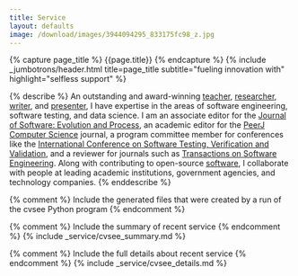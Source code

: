 ```yaml
---
title: Service
layout: defaults
image: /download/images/3944094295_833175fc98_z.jpg
---
```


{% capture page_title %} {{page.title}} {% endcapture %}
{% include _jumbotrons/header.html title=page_title subtitle="fueling innovation with" highlight="selfless support" %}

{% describe %}
An outstanding and award-winning [teacher]({{site.baseurl}}teaching/),
[researcher]({{site.baseurl}}research/),
[writer]({{site.baseurl}}research/papers/), and
[presenter]({{site.baseurl}}research/presentations/), I have expertise in the
areas of software engineering, software testing, and data science. I am an
associate editor for the [Journal of Software: Evolution and
Process](https://onlinelibrary.wiley.com/journal/20477481), an academic editor
for the [PeerJ Computer Science](https://peerj.com/computer-science/) journal, a
program committee member for conferences like the [International Conference on
Software Testing, Verification and
Validation](https://cs.gmu.edu/icst/index.html), and a reviewer for journals
such as [Transactions on Software
Engineering](https://www.computer.org/csdl/journal/ts). Along with contributing
to open-source [software]({{site.baseurl}}software/), I collaborate with people
at leading academic institutions, government agencies, and technology companies.
{% enddescribe %}

{% comment %} Include the generated files that were created by a run of the
cvsee Python program {% endcomment %}

{% comment %} Include the summary of recent service {% endcomment %}
{% include _service/cvsee_summary.md %}

{% comment %} Include the full details about recent service {% endcomment %}
{% include _service/cvsee_details.md %}
